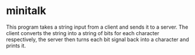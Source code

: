 # minitalk
This program takes a string input from a client and sends it to a server.
The client converts the string into a string of bits for each character respectively, the server then turns each bit signal back into a character and prints it.
